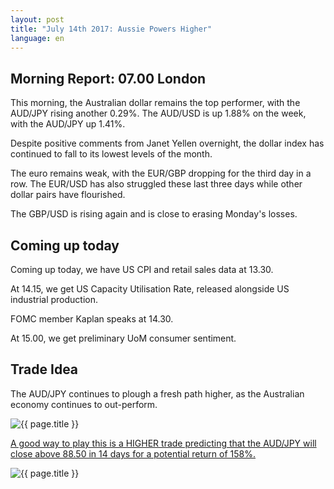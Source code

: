 ```yaml
---
layout: post
title: "July 14th 2017: Aussie Powers Higher"
language: en
---
```

## Morning Report: 07.00 London

This morning, the Australian dollar remains the top performer, with the AUD/JPY rising another 0.29%. The AUD/USD is up 1.88% on the week, with the AUD/JPY up 1.41%. 

Despite positive comments from Janet Yellen overnight, the dollar index has continued to fall to its lowest levels of the month. 

The euro remains weak, with the EUR/GBP dropping for the third day in a row. The EUR/USD has also struggled these last three days while other dollar pairs have flourished. 

The GBP/USD is rising again and is close to erasing Monday's losses. 

## Coming up today

Coming up today, we have US CPI and retail sales data at 13.30. 

At 14.15, we get US Capacity Utilisation Rate, released alongside US industrial production. 

FOMC member Kaplan speaks at 14.30.

At 15.00, we get preliminary UoM consumer sentiment. 

## Trade Idea

The AUD/JPY continues to plough a fresh path higher, as the Australian economy continues to out-perform. 

<img class="post-image" src="{{ site.url }}/images/2017-07-14_07-08-21.jpg" alt="{{ page.title }}" title="{{ page.title }}">

<a href="%LINK%%?currency=GBP&market=forex&underlying=frxAUDJPY&formname=higherlower&duration_amount=14&duration_units=d&amount=10&amount_type=payout&expiry_type=duration&barrier=88.50" target="_blank">A good way to play this is a HIGHER trade predicting that the AUD/JPY will close above 88.50 in 14 days for a potential return of 158%.</a>

<img class="post-image" src="{{ site.url }}/images/2017-07-14_07-10-00.jpg" alt="{{ page.title }}" title="{{ page.title }}">